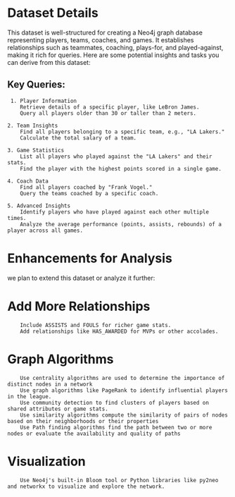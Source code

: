 # Dataset Details
This dataset is well-structured for creating a Neo4j graph database representing players, teams, coaches, and games. It establishes relationships such as teammates, coaching, plays-for, and played-against, making it rich for queries. Here are some potential insights and tasks you can derive from this dataset:
## Key Queries: 

    
     1. Player Information
        Retrieve details of a specific player, like LeBron James.
        Query all players older than 30 or taller than 2 meters.

    2. Team Insights
        Find all players belonging to a specific team, e.g., "LA Lakers."
        Calculate the total salary of a team.

    3. Game Statistics
        List all players who played against the "LA Lakers" and their stats.
        Find the player with the highest points scored in a single game.

    4. Coach Data
        Find all players coached by "Frank Vogel."
        Query the teams coached by a specific coach.

    5. Advanced Insights
        Identify players who have played against each other multiple times.
        Analyze the average performance (points, assists, rebounds) of a player across all games.
# Enhancements for Analysis

we plan to extend this dataset or analyze it further:

   # Add More Relationships
        Include ASSISTS and FOULS for richer game stats.
        Add relationships like HAS_AWARDED for MVPs or other accolades.

  # Graph Algorithms
        Use centrality algorithms are used to determine the importance of distinct nodes in a network
        Use graph algorithms like PageRank to identify influential players in the league.
        Use community detection to find clusters of players based on shared attributes or game stats.
        Use similarity algorithms compute the similarity of pairs of nodes based on their neighborhoods or their properties
        Use Path finding algorithms find the path between two or more nodes or evaluate the availability and quality of paths

# Visualization
        Use Neo4j's built-in Bloom tool or Python libraries like py2neo and networkx to visualize and explore the network.
